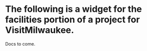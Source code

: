 # The following is a widget for the facilities portion of a project for VisitMilwaukee.

Docs to come. 